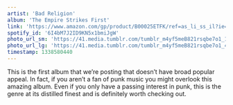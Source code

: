 ```yaml
---
artist: 'Bad Religion'
album: 'The Empire Strikes First'
link: 'https://www.amazon.com/gp/product/B00025ETFK/ref=as_li_ss_il?ie=UTF8&amp;tag=besalbintheun-20&amp;linkCode=as2&amp;camp=1789&amp;creative=390957&amp;creativeASIN=B00025ETFK'
spotify_id: '6I4bM7J2ID9KN5x1bmiJgW'
photo_url_sm: 'https://41.media.tumblr.com/tumblr_m4yf5meB821rsqbe7o1_100.jpg'
photo_url_lg: 'https://41.media.tumblr.com/tumblr_m4yf5meB821rsqbe7o1_400.jpg'
timestamp: 1338580440
---
```

This is the first album that we’re posting that doesn’t have broad popular appeal. In fact, if you aren’t a fan of punk music you might overlook this amazing album. Even if you only have a passing interest in punk, this is the genre at its distilled finest and is definitely worth checking out.